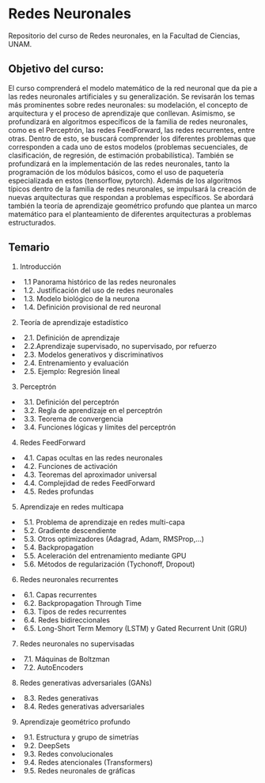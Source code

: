 # Redes Neuronales

Repositorio del curso de Redes neuronales, en la Facultad de Ciencias, UNAM. 

## Objetivo del curso: 
El curso comprenderá el modelo matemático de la red neuronal que da pie a las redes neuronales artificiales y su generalización. Se revisarán los temas más prominentes sobre redes neuronales: su modelación, el concepto de arquitectura y el proceso de aprendizaje que conllevan.
Asimismo, se profundizará en algoritmos específicos de la familia de redes neuronales, como es el Perceptrón, las redes FeedForward, las redes recurrentes, entre otras. Dentro de esto, se buscará comprender los diferentes problemas que corresponden a cada uno de estos modelos (problemas secuenciales, de clasificación, de regresión, de estimación probabilística).
También se profundizará en la implementación de las redes neuronales, tanto la programación de los módulos básicos, como el uso de paquetería especializada en estos (tensorflow, pytorch).
Además de los algoritmos típicos dentro de la familia de redes neuronales, se impulsará la creación de nuevas arquitecturas que respondan a problemas específicos. Se abordará también la teoría de aprendizaje geométrico profundo que plantea un marco matemático para el planteamiento de diferentes arquitecturas a problemas estructurados.

## Temario

1. Introducción
- &nbsp; 1.1 Panorama histórico de las redes neuronales
- &nbsp; 1.2. Justificación del uso de redes neuronales
- &nbsp; 1.3. Modelo biológico de la neurona
- &nbsp; 1.4. Definición provisional de red neuronal
2. Teoría de aprendizaje estadístico
- &nbsp; 2.1. Definición de aprendizaje
- &nbsp;  2.2.Aprendizaje supervisado, no supervisado, por refuerzo
- &nbsp;  2.3. Modelos generativos y discriminativos
- &nbsp; 2.4. Entrenamiento y evaluación
- &nbsp; 2.5. Ejemplo: Regresión lineal
3. Perceptrón
- &nbsp; 3.1. Definición del perceptrón
- &nbsp; 3.2. Regla de aprendizaje en el perceptrón
- &nbsp; 3.3. Teorema de convergencia
- &nbsp; 3.4. Funciones lógicas y límites del perceptrón
4. Redes FeedForward
- &nbsp; 4.1. Capas ocultas en las redes neuronales
- &nbsp; 4.2. Funciones de activación
- &nbsp; 4.3. Teoremas del aproximador universal
- &nbsp; 4.4. Complejidad de redes FeedForward
- &nbsp; 4.5. Redes profundas
5. Aprendizaje en redes multicapa
- &nbsp; 5.1. Problema de aprendizaje en redes multi-capa
- &nbsp; 5.2. Gradiente descendiente
- &nbsp; 5.3. Otros optimizadores (Adagrad, Adam, RMSProp,...)
- &nbsp; 5.4. Backpropagation
- &nbsp; 5.5. Aceleración del entrenamiento mediante GPU
- &nbsp; 5.6. Métodos de regularización (Tychonoff, Dropout)
6. Redes neuronales recurrentes
- &nbsp; 6.1. Capas recurrentes
- &nbsp; 6.2. Backpropagation Through Time
- &nbsp; 6.3. Tipos de redes recurrentes
- &nbsp; 6.4. Redes bidireccionales
- &nbsp; 6.5. Long-Short Term Memory (LSTM) y Gated Recurrent Unit (GRU)
7. Redes neuronales no supervisadas
- &nbsp; 7.1. Máquinas de Boltzman
- &nbsp; 7.2. AutoEncoders
8. Redes generativas adversariales (GANs)
- &nbsp; 8.3. Redes generativas
- &nbsp; 8.4. Redes generativas adversariales
9. Aprendizaje geométrico profundo
- &nbsp; 9.1. Estructura y grupo de simetrías
- &nbsp; 9.2. DeepSets
- &nbsp; 9.3. Redes convolucionales
- &nbsp; 9.4. Redes atencionales (Transformers)
- &nbsp; 9.5. Redes neuronales de gráficas
